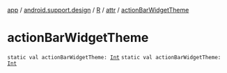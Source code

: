 [app](../../../index.md) / [android.support.design](../../index.md) / [R](../index.md) / [attr](index.md) / [actionBarWidgetTheme](.)

# actionBarWidgetTheme

`static val actionBarWidgetTheme: `[`Int`](https://kotlinlang.org/api/latest/jvm/stdlib/kotlin/-int/index.html)
`static val actionBarWidgetTheme: `[`Int`](https://kotlinlang.org/api/latest/jvm/stdlib/kotlin/-int/index.html)